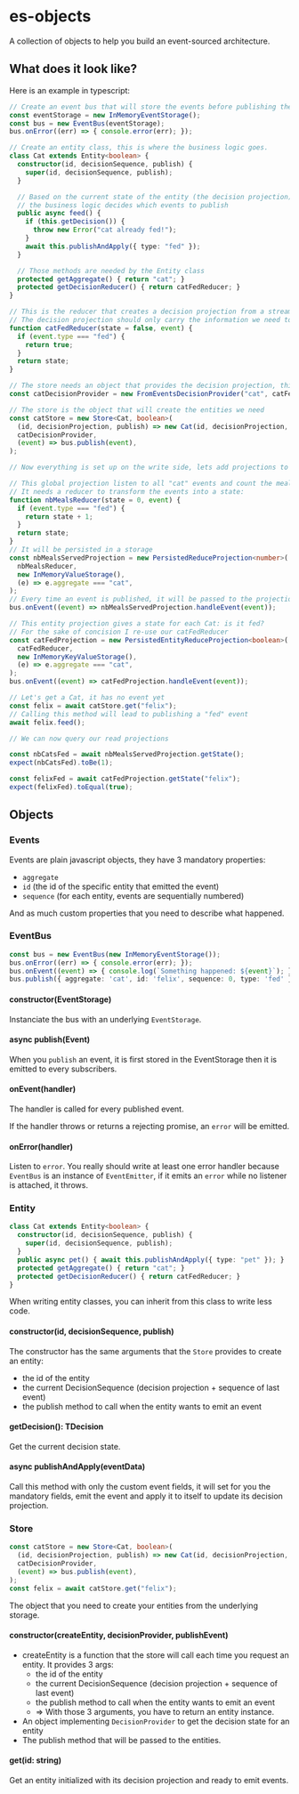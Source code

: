 # es-objects

A collection of objects to help you build an event-sourced architecture.

## What does it look like?

Here is an example in typescript:

```typescript
// Create an event bus that will store the events before publishing them
const eventStorage = new InMemoryEventStorage();
const bus = new EventBus(eventStorage);
bus.onError((err) => { console.error(err); });

// Create an entity class, this is where the business logic goes.
class Cat extends Entity<boolean> {
  constructor(id, decisionSequence, publish) {
    super(id, decisionSequence, publish);
  }

  // Based on the current state of the entity (the decision projection) and the called methods and arguments
  // the business logic decides which events to publish
  public async feed() {
    if (this.getDecision()) {
      throw new Error("cat already fed!");
    }
    await this.publishAndApply({ type: "fed" });
  }

  // Those methods are needed by the Entity class
  protected getAggregate() { return "cat"; }
  protected getDecisionReducer() { return catFedReducer; }
}

// This is the reducer that creates a decision projection from a stream of events
// The decision projection should only carry the information we need to take decisions
function catFedReducer(state = false, event) {
  if (event.type === "fed") {
    return true;
  }
  return state;
}

// The store needs an object that provides the decision projection, this one builds it from the published events
const catDecisionProvider = new FromEventsDecisionProvider("cat", catFedReducer, eventStorage);

// The store is the object that will create the entities we need
const catStore = new Store<Cat, boolean>(
  (id, decisionProjection, publish) => new Cat(id, decisionProjection, publish),
  catDecisionProvider,
  (event) => bus.publish(event),
);

// Now everything is set up on the write side, lets add projections to query our events

// This global projection listen to all "cat" events and count the meals served
// It needs a reducer to transform the events into a state:
function nbMealsReducer(state = 0, event) {
  if (event.type === "fed") {
    return state + 1;
  }
  return state;
}
// It will be persisted in a storage
const nbMealsServedProjection = new PersistedReduceProjection<number>(
  nbMealsReducer,
  new InMemoryValueStorage(),
  (e) => e.aggregate === "cat",
);
// Every time an event is published, it will be passed to the projection
bus.onEvent((event) => nbMealsServedProjection.handleEvent(event));

// This entity projection gives a state for each Cat: is it fed?
// For the sake of concision I re-use our catFedReducer
const catFedProjection = new PersistedEntityReduceProjection<boolean>(
  catFedReducer,
  new InMemoryKeyValueStorage(),
  (e) => e.aggregate === "cat",
);
bus.onEvent((event) => catFedProjection.handleEvent(event));

// Let's get a Cat, it has no event yet
const felix = await catStore.get("felix");
// Calling this method will lead to publishing a "fed" event
await felix.feed();

// We can now query our read projections

const nbCatsFed = await nbMealsServedProjection.getState();
expect(nbCatsFed).toBe(1);

const felixFed = await catFedProjection.getState("felix");
expect(felixFed).toEqual(true);
```

## Objects

### Events

Events are plain javascript objects, they have 3 mandatory properties:

- `aggregate`
- `id` (the id of the specific entity that emitted the event)
- `sequence` (for each entity, events are sequentially numbered)

And as much custom properties that you need to describe what happened.

### EventBus

```typescript
const bus = new EventBus(new InMemoryEventStorage());
bus.onError((err) => { console.error(err); });
bus.onEvent((event) => { console.log(`Something happened: ${event}`); });
bus.publish({ aggregate: 'cat', id: 'felix', sequence: 0, type: 'fed' });
```

#### constructor(EventStorage)

Instanciate the bus with an underlying `EventStorage`.

#### async publish(Event)

When you `publish` an event, it is first stored in the EventStorage then it is emitted to every subscribers.

#### onEvent(handler)

The handler is called for every published event.

If the handler throws or returns a rejecting promise, an `error` will be emitted.

#### onError(handler)

Listen to `error`. You really should write at least one error handler because `EventBus` is an instance of `EventEmitter`, if it emits an `error` while no listener is attached, it throws.

### Entity

```typescript
class Cat extends Entity<boolean> {
  constructor(id, decisionSequence, publish) {
    super(id, decisionSequence, publish);
  }
  public async pet() { await this.publishAndApply({ type: "pet" }); }
  protected getAggregate() { return "cat"; }
  protected getDecisionReducer() { return catFedReducer; }
}
```

When writing entity classes, you can inherit from this class to write less code.

#### constructor(id, decisionSequence, publish)

The constructor has the same arguments that the `Store` provides to create an entity:

- the id of the entity
- the current DecisionSequence (decision projection + sequence of last event)
- the publish method to call when the entity wants to emit an event

#### getDecision(): TDecision

Get the current decision state.

#### async publishAndApply(eventData)

Call this method with only the custom event fields, it will set for you the mandatory fields, emit the event and apply it to itself to update its decision projection.

### Store

```typescript
const catStore = new Store<Cat, boolean>(
  (id, decisionProjection, publish) => new Cat(id, decisionProjection, publish),
  catDecisionProvider,
  (event) => bus.publish(event),
);
const felix = await catStore.get("felix");
```

The object that you need to create your entities from the underlying storage.

#### constructor(createEntity, decisionProvider, publishEvent)

- createEntity is a function that the store will call each time you request an entity. It provides 3 args: 
  * the id of the entity
  * the current DecisionSequence (decision projection + sequence of last event)
  * the publish method to call when the entity wants to emit an event
  * => With those 3 arguments, you have to return an entity instance.
- An object implementing `DecisionProvider` to get the decision state for an entity
- The publish method that will be passed to the entities.

#### get(id: string)

Get an entity initialized with its decision projection and ready to emit events.
